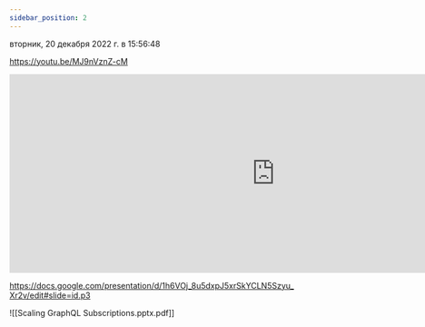 ```yaml
---
sidebar_position: 2
---
```


вторник, 20 декабря 2022 г. в 15:56:48

https://youtu.be/MJ9nVznZ-cM
<iframe width="934" height="350" src="https://www.youtube.com/embed/MJ9nVznZ-cM" title="2022.12.20 #85 LIVE STREAM @ Eesti Energia office" frameborder="0" allow="accelerometer; autoplay; clipboard-write; encrypted-media; gyroscope; picture-in-picture; web-share" referrerpolicy="strict-origin-when-cross-origin" allowfullscreen></iframe>


https://docs.google.com/presentation/d/1h6VOj_8u5dxpJ5xrSkYCLN5Szyu_Xr2v/edit#slide=id.p3

![[Scaling GraphQL Subscriptions.pptx.pdf]]